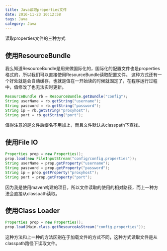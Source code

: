 ```yaml
---
title: Java读取properties文件
date: 2016-11-23 10:12:58
tags: Java
category: Java
---
```

读取properties文件的三种方式
<!--more-->

## 使用ResourceBundle
我么知道ResourceBundle是用来做国际化的，国际化的配置文件也是properties格式的，所以我们可以直接使用ResourceBundle读取配置文件。
这种方式还有一个好处就是会自动缓存，也就是值在一开始读的时候就固定了，在程序运行过程中，值修改了也无法实时更新。
```java
ResourceBundle rb = ResourceBundle.getBundle("config");
String userName = rb.getString("username");
String password = rb.getString("password");
String ip = rb.getString("proxyhost");
String port = rb.getString("port");
```
值得注意的是文件后缀名不用加上，而且文件默认从classpath下查找。

## 使用File IO
```java
Properties prop = new Properties();  
prop.load(new FileInputStream("config/config.properties"));  
String userName = prop.getProperty("username");  
String password = prop.getProperty("password");  
String ip = prop.getProperty("proxyhost"); 
String port = prop.getProperty("port"); 
```
因为我是使用maven构建的项目，所以文件读取的使用的相对路径，而上一种方法会直接从classpath读取。

## 使用Class Loader
```java
Properties prop = new Properties();
prop.load(Main.class.getResourceAsStream("config.properties"));
```
这种方法和上一种的方法区别在于加载文件的方式不同，这种方式读取文件是从classpath路径下读取文件。

